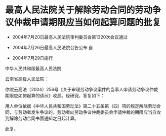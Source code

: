 # 最高人民法院关于解除劳动合同的劳动争议仲裁申请期限应当如何起算问题的批复

- 2004年7月20日最高人民法院审判委员会第1320次会议通过

- 2004年7月26日最高人民法院公告公布 自

- 2004年7月29日施行

<!-- INFO END -->

中华人民共和国最高人民法院

云南省高级人民法院：

你院云高法〔2004〕256号《关于审理劳动争议案件的当事人申请劳动争议仲裁期限应如何起算的请示》收悉。经研究，答复如下：

用人单位依据《中华人民共和国劳动法》第二十五条第（四）项的规定解除劳动合同，与劳动者发生争议的，劳动者向劳动争议仲裁委员会申请仲裁的期限应当自收到解除劳动合同书面通知之日起计算。

此复。

